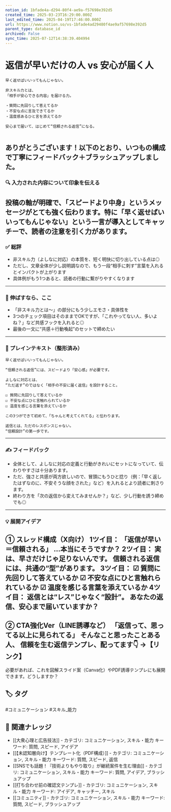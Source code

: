 ```yaml
---
notion_id: 1bfade4a-d294-80f4-ae9a-f57698e392d5
created_time: 2025-03-23T16:29:00.000Z
last_edited_time: 2025-04-19T17:46:00.000Z
url: https://www.notion.so/vs-1bfade4ad29480f4ae9af57698e392d5
parent_type: database_id
archived: False
sync_time: 2025-07-12T14:38:39.404994
---
```


# 返信が早いだけの人 vs 安心が届く人

```plain text
早く返せばいいってもんじゃない。

非スキル力とは、
「相手が安心できる内容」を届ける力。

・質問に先回りして答えてるか
・不安な点に言及できてるか
・温度感あるひと言を添えてるか

安心まで届いて、はじめて“信頼される返信”になる。


```
ありがとうございます！以下のとおり、いつもの構成で丁寧にフィードバック＋ブラッシュアップしました。
---
### 🔍 入力された内容について印象を伝える
投稿の軸が明確で、「スピードより中身」というメッセージがとても強く伝わります。特に「早く返せばいいってもんじゃない」という一言が導入としてキャッチーで、読者の注意を引く力があります。
---
### ✅ 総評
- 非スキル力（よしなに対応）の本質を、短く明快に切り出している点は◎
- ただし、文章全体が少し説明調なので、もう一段“相手に刺す”言葉を入れるとインパクトが上がります
- 具体例がもう1つあると、読者の行動に繋がりやすくなります
---
### 🧭 伸ばすなら、ここ
- 「非スキル力とは～」の部分にもう少しエモさ・具体性を
- 3つのチェック項目はそのままでOKですが、「これやってない人、多いよね？」など共感フックを入れると◎
- 最後の一文に“共感＋行動喚起”のセットで締めたい
---
### 📝 プレインテキスト（整形済み）
```plain text
早く返せばいいってもんじゃない。

“信頼される返信”には、スピードより「安心感」が必要です。

よしなに対応とは、
“ただ返す”のではなく「相手の不安に届く返信」を設計すること。

☑ 質問に先回りして答えているか
☑ 不安な点にひと言触れられているか
☑ 温度を感じる言葉を添えているか

この3つができて初めて、「ちゃんと考えてくれてる」と伝わります。

返信とは、ただのレスポンスじゃない。
“信頼設計”の第一歩です。
```
---
### ✍️ フィードバック
- 全体として、よしなに対応の定義と行動がきれいにセットになっていて、伝わりやすさは十分あります。
- ただ、強さと共感が両方欲しいので、冒頭にもうひと捻り（例：「早く返したはずなのに、不安そうな顔をされた」など）を入れるとより読者に刺さります。
- 終わり方を「次の返信から変えてみませんか？」など、少し行動を誘う締めでも◎
---
### 💡 展開アイデア
① スレッド構成（X向け）
1ツイ目：
「返信が早い＝信頼される」
…本当にそうですか？
2ツイ目：
実は、早さだけじゃ足りないんです。
信頼される返信には、共通の“型”があります。
3ツイ目：
☑ 質問に先回りして答えているか
☑ 不安な点にひと言触れられているか
☑ 温度を感じる言葉を添えているか
4ツイ目：
返信とは“レス”じゃなく“設計”。
あなたの返信、安心まで届いていますか？
---
② CTA強化Ver（LINE誘導など）
「返信って、思ってる以上に見られてる」
そんなこと思ったことある人、
信頼を生む返信テンプレ、配ってます👇
→【リンク】
---
必要があれば、これを図解スライド案（Canva化）やPDF誘導テンプレにも展開できます。どうしますか？

## 🏷️ タグ
#コミュニケーション #スキル_能力

## 🔗 関連ナレッジ
- [[大衆心理と広告技法]] - カテゴリ: コミュニケーション, スキル・能力 キーワード: 質問, スピード, アイデア
- [[【未認知層向け】テンプレート化（PDF構成）]] - カテゴリ: コミュニケーション, スキル・能力 キーワード: 質問, スピード, 返信
- [[SNSでも話題！『技術よりもやり取り』が継続案件を生む理由]] - カテゴリ: コミュニケーション, スキル・能力 キーワード: 質問, アイデア, ブラッシュアップ
- [[打ち合わせ前の確認文テンプレ]] - カテゴリ: コミュニケーション, スキル・能力 キーワード: アイデア, キャッチー, スキル
- [[コミュニティ]] - カテゴリ: コミュニケーション, スキル・能力 キーワード: 質問, スピード, ブラッシュアップ
